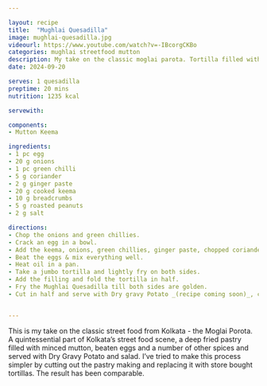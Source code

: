 ```yaml
---

layout: recipe
title:  "Mughlai Quesadilla"
image: mughlai-quesadilla.jpg
videourl: https://www.youtube.com/watch?v=-IBcorgCKBo
categories: mughlai streetfood mutton
description: My take on the classic moglai parota. Tortilla filled with mutton keema, eggs and a few spices
date: 2024-09-20

serves: 1 quesadilla
preptime: 20 mins
nutrition: 1235 kcal

servewith:

components:
- Mutton Keema

ingredients:
- 1 pc egg
- 20 g onions
- 1 pc green chilli
- 5 g coriander
- 2 g ginger paste
- 20 g cooked keema
- 10 g breadcrumbs
- 5 g roasted peanuts
- 2 g salt

directions:
- Chop the onions and green chillies.
- Crack an egg in a bowl.
- Add the keema, onions, green chillies, ginger paste, chopped coriander, breadcrumbs, peanuts, and salt.
- Beat the eggs & mix everything well.
- Heat oil in a pan.
- Take a jumbo tortilla and lightly fry on both sides.
- Add the filling and fold the tortilla in half.
- Fry the Mughlai Quesadilla till both sides are golden.
- Cut in half and serve with Dry gravy Potato _(recipe coming soon)_, cucumber + onions & ketchup.


---
```


This is my take on the classic street food from Kolkata - the Moglai Porota. A quintessential part of Kolkata’s street food scene, a deep fried pastry filled with minced mutton, beaten eggs and a number of other spices and served with Dry Gravy Potato and salad. I’ve tried to make this process simpler by cutting out the pastry making and replacing it with store bought tortillas. The result has been comparable.
